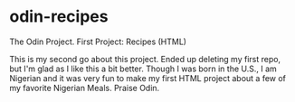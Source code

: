 # odin-recipes
The Odin Project. First Project: Recipes (HTML)

This is my second go about this project. Ended up deleting my first repo, but I'm glad as I like this a bit better. Though I was born in the U.S., I am Nigerian and it was very fun to make my first HTML project about a few of my favorite Nigerian Meals. Praise Odin. 
